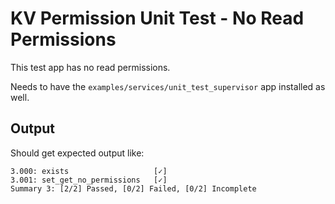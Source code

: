 KV Permission Unit Test - No Read Permissions
================

This test app has no read permissions.

Needs to have the `examples/services/unit_test_supervisor` app installed as
well.

Output
------

Should get expected output like:

```
3.000: exists                   [✓]
3.001: set_get_no_permissions   [✓]
Summary 3: [2/2] Passed, [0/2] Failed, [0/2] Incomplete
```
